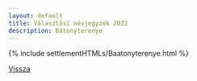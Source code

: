 ```yaml
---
layout: default
title: Választási névjegyzék 2022
description: Bátonyterenye
---
```


{% include settlementHTMLs/Baatonyterenye.html %}

[Vissza](./)